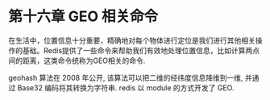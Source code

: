 # 第十六章 GEO 相关命令

在生活中，位置信息十分重要，精确地对每个物体进行定位是我们进行其他相关操作的基础。Redis提供了一些命令来帮助我们有效地处理位置信息，比如计算两点间的距离，这类命令统称为GEO相关的命令.

geohash 算法在 2008 年公开, 该算法可以把二维的经纬度信息降维到一维, 并通过 Base32 编码将其转换为字符串. redis 以 module 的方式开发了 GEO.
